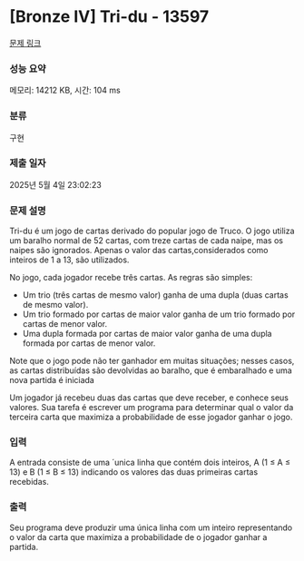 # [Bronze IV] Tri-du - 13597 

[문제 링크](https://www.acmicpc.net/problem/13597) 

### 성능 요약

메모리: 14212 KB, 시간: 104 ms

### 분류

구현

### 제출 일자

2025년 5월 4일 23:02:23

### 문제 설명

<p>Tri-du é um jogo de cartas derivado do popular jogo de Truco. O jogo utiliza um baralho normal de 52 cartas, com treze cartas de cada naipe, mas os naipes são ignorados. Apenas o valor das cartas,considerados como inteiros de 1 a 13, são utilizados.</p>

<p>No jogo, cada jogador recebe três cartas. As regras são simples:</p>

<ul>
	<li>Um trio (três cartas de mesmo valor) ganha de uma dupla (duas cartas de mesmo valor).</li>
	<li>Um trio formado por cartas de maior valor ganha de um trio formado por cartas de menor valor.</li>
	<li>Uma dupla formada por cartas de maior valor ganha de uma dupla formada por cartas de menor valor.</li>
</ul>

<p>Note que o jogo pode não ter ganhador em muitas situações; nesses casos, as cartas distribuídas são devolvidas ao baralho, que é embaralhado e uma nova partida é iniciada</p>

<p>Um jogador já recebeu duas das cartas que deve receber, e conhece seus valores. Sua tarefa é escrever um programa para determinar qual o valor da terceira carta que maximiza a probabilidade de esse jogador ganhar o jogo.</p>

### 입력 

 <p>A entrada consiste de uma ´unica linha que contém dois inteiros, A (1 ≤ A ≤ 13) e B (1 ≤ B ≤ 13) indicando os valores das duas primeiras cartas recebidas.</p>

### 출력 

 <p>Seu programa deve produzir uma única linha com um inteiro representando o valor da carta que maximiza a probabilidade de o jogador ganhar a partida.</p>

